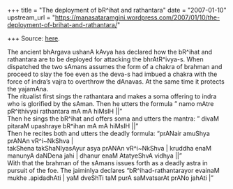 +++
title = "The deployment of bR^ihat and rathantara"
date = "2007-01-10"
upstream_url = "https://manasataramgini.wordpress.com/2007/01/10/the-deployment-of-brihat-and-rathantara/"

+++
Source: [here](https://manasataramgini.wordpress.com/2007/01/10/the-deployment-of-brihat-and-rathantara/).

The ancient bhArgava ushanA kAvya has declared how the bR^ihat and
rathantara are to be deployed for attacking the bhrAtR^ivya-s. When
dispatched the two sAmans assumes the form of a chakra of brahman and
proceed to slay the foe even as the deva-s had imbued a chakra with the
force of indra’s vajra to overthrow the dAnavas. At the same time it
protects the yajamAna.  
The ritualist first sings the rathantara and makes a soma offering to
indra who is glorified by the sAman. Then he utters the formula ” namo
mAtre pR^ithivyai rathantara mA mA hiMsIH \|\|”  
Then he sings the bR^ihat and offers soma and utters the mantra: ” divaM
pitaraM upashraye bR^ihan mA mA hiMsIH \|\|”  
Then he recites both and utters the deadly formula: “prANair amuShya
prANAn vR^i\~NkShva \|  
takShena takShaNIyasAyur asya prANAn vR^i\~NkShva \| kruddha enaM
manunyA daNDena jahi \| dhanur enaM AtatyeShvA vidhya \|\|”  
With that the brahman of the sAmans issues forth as a deadly astra in
pursuit of the foe. The jaiminIya declares “bR^ihad-rathantarayor
evainaM mukhe .apidadhAti \| yaM dveShTi taM purA saMvatsarAt prANo
jahAti \|”

